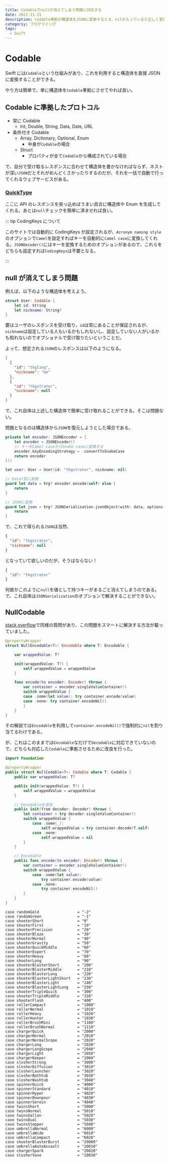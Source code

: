 ```yaml
---
title: Codableでnullが消えてしまう問題に対応する
date: 2021-11-21
description: Codable準拠の構造体をJSONに変換するとき、nilが入っていると正しく変換できない問題に対応します
categoriy: プログラミング
tags:
  - Swift
---
```


# Codable

Swift には`Codable`という仕組みがあり、これを利用すると構造体を直接 JSON に変換することができる。

やり方は簡単で、単に構造体を`Codable`準拠にさせてやれば良い。

## Codable に準拠したプロトコル

- 常に Codable
  - Int, Double, String, Data, Date, URL
- 条件付き Codable
  - Array, Dictionary, Optional, Enum
    - 中身が`Codable`の場合
  - Struct
    - プロパティが全て`Codable`から構成されている場合

で、自分で受け取るレスポンスに合わせて構造体を書かなければならず、ネストが深い`JSON`だとそれがめんどくさかったりするのだが、それを一括で自動で行ってくれるウェブサービスがある。

### [QuickType](https://app.quicktype.io/)

ここに API のレスポンスを突っ込めばうまい具合に構造体や Enum を生成してくれる。あとは`null`チェックを簡単に済ませれば良い。

::: tip CodingKeys について

このサイトでは自動的に CodingKeys が設定されるが、`Acronym naming style`のオプションで`Camel`を設定すればキーを自動的に`Camel case`に変換してくれる。`JSONDecoder()`にはキーを変換するためのオプションがあるので、これらをどちらも設定すれば`CodingKeys`は不要となる。

:::

## null が消えてしまう問題

例えば、以下のような構造体を考えよう。

```swift
struct User: Codable {
    let id: String
    let nickname: String?
}
```

要はユーザのレスポンスを受け取り、`id`は常にあることが保証されるが、`nickname`は設定している人もいるかもしれないし、設定していない人がいるかも知れないのでオプショナルで受け取りたいということだ。

よって、想定される`JSON`のレスポンスは以下のようになる。

```json
[
  {
    "id": "tkgling",
    "nickname": "me"
  },
  {
    "id": "tkgstrator",
    "nickname": null
  }
]
```

で、これ自体は上述した構造体で簡単に受け取れることができる。そこは問題ない。

問題となるのは構造体から`JSON`を復元しようとした場合である。

```swift
private let encoder: JSONEncoder = {
    let encoder = JSONEncoder()
    // キーをCamel caseからSnake caseに変換する
    encoder.keyEncodingStrategy = .convertToSnakeCase
    return encoder
}()

let user: User = User(id: "tkgstrator", nickname: nil)

// Data?型に変換
guard let data = try? encoder.encode(self) else {
    return
}

// JSONに変換
guard let json = try? JSONSerialization.jsonObject(with: data, options: []) else {
    return
}
```

で、これで得られる`JSON`は当然、

```json
{
  "id": "tkgstrator",
  "nickname": null
}
```

となっていて欲しいのだが、そうはならない！

```json
{
  "id": "tkgstrator"
}
```

何故かこのように`null`を値として持つキーがまるごと消えてしまうのである。で、これ自体は`JSONSerialization`のオプションで解決することができない。

## NullCodable

[stack overflow](https://stackoverflow.com/questions/47266862/encode-nil-value-as-null-with-jsonencoder)で同様の質問があり、この問題をスマートに解決する方法が載っていました。

```swift
@propertyWrapper
struct NullEncodable<T>: Encodable where T: Encodable {

    var wrappedValue: T?

    init(wrappedValue: T?) {
        self.wrappedValue = wrappedValue
    }

    func encode(to encoder: Encoder) throws {
        var container = encoder.singleValueContainer()
        switch wrappedValue {
        case .some(let value): try container.encode(value)
        case .none: try container.encodeNil()
        }
    }
}
```

その解説では`Encodable`を利用して`container.encodeNil()`で強制的に`nil`を割り当てるわけである。

が、これはこのままでは`Encodable`なだけで`Decodable`に対応できていないので、どちらも対応した`Codable`に準拠させるために改良を行った。

```swift
import Foundation

@propertyWrapper
public struct NullCodable<T>: Codable where T: Codable {
    public var wrappedValue: T?

    public init(wrappedValue: T?) {
        self.wrappedValue = wrappedValue
    }

    // Decodableを追加
    public init(from decoder: Decoder) throws {
        let container = try decoder.singleValueContainer()
        switch wrappedValue {
            case .some(_):
                self.wrappedValue = try container.decode(T.self)
            case .none:
                self.wrappedValue = nil
        }
    }

    // Encodable
    public func encode(to encoder: Encoder) throws {
        var container = encoder.singleValueContainer()
        switch wrappedValue {
            case .some(let value):
                try container.encode(value)
            case .none:
                try container.encodeNil()
        }
    }
}
```

    case randomGold                 = "-2"
    case randomGreen                = "-1"
    case shooterShort               = "0"
    case shooterFirst               = "10"
    case shooterPrecision           = "20"
    case shooterBlaze               = "30"
    case shooterNormal              = "40"
    case shooterGravity             = "50"
    case shooterQuickMiddle         = "60"
    case shooterExpert              = "70"
    case shooterHeavy               = "80"
    case shooterLong                = "90"
    case shooterBlasterShort        = "200"
    case shooterBlasterMiddle       = "210"
    case shooterBlasterLong         = "220"
    case shooterBlasterLightShort   = "230"
    case shooterBlasterLight        = "240"
    case shooterBlasterLightLong    = "250"
    case shooterTripleQuick         = "300"
    case shooterTripleMiddle        = "310"
    case shooterFlash               = "400"
    case rollerCompact              = "1000"
    case rollerNormal               = "1010"
    case rollerHeavy                = "1020"
    case rollerHunter               = "1030"
    case rollerBrushMini            = "1100"
    case rollerBrushNormal          = "1110"
    case chargerQuick               = "2000"
    case chargerNormal              = "2010"
    case chargerNormalScope         = "2020"
    case chargerLong                = "2030"
    case chargerLongScope           = "2040"
    case chargerLight               = "2050"
    case chargerKeeper              = "2060"
    case slosherStrong              = "3000"
    case slosherDiffusion           = "3010"
    case slosherLauncher            = "3020"
    case slosherBathtub             = "3030"
    case slosherWashtub             = "3040"
    case spinnerQuick               = "4000"
    case spinnerStandard            = "4010"
    case spinnerHyper               = "4020"
    case spinnerDownpour            = "4030"
    case spinnerSerein              = "4040"
    case twinsShort                 = "5000"
    case twinsNormal                = "5010"
    case twinsGallon                = "5020"
    case twinsDual                  = "5030"
    case twinsStepper               = "5040"
    case umbrellaNormal             = "6000"
    case umbrellaWide               = "6010"
    case umbrellaCompact            = "6020"
    case shooterBlasterBurst        = "20000"
    case umbrellaAutoAssault        = "20010"
    case chargerSpark               = "20020"
    case slosherVase                = "20030"
